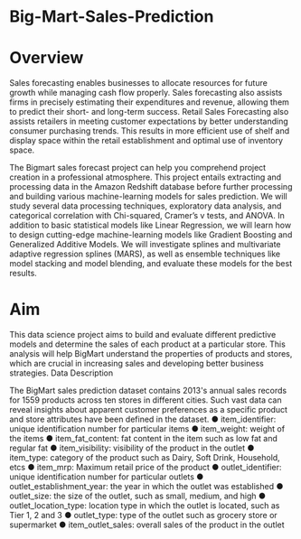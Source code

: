 # Big-Mart-Sales-Prediction

# Overview
Sales forecasting enables businesses to allocate resources for future growth while
managing cash flow properly. Sales forecasting also assists firms in precisely estimating
their expenditures and revenue, allowing them to predict their short- and long-term
success. Retail Sales Forecasting also assists retailers in meeting customer
expectations by better understanding consumer purchasing trends. This results in more
efficient use of shelf and display space within the retail establishment and optimal use of
inventory space.

The Bigmart sales forecast project can help you comprehend project creation in a
professional atmosphere. This project entails extracting and processing data in the
Amazon Redshift database before further processing and building various
machine-learning models for sales prediction.
We will study several data processing techniques, exploratory data analysis, and
categorical correlation with Chi-squared, Cramer’s v tests, and ANOVA. In addition to
basic statistical models like Linear Regression, we will learn how to design cutting-edge
machine-learning models like Gradient Boosting and Generalized Additive Models. We
will investigate splines and multivariate adaptive regression splines (MARS), as well as
ensemble techniques like model stacking and model blending, and evaluate these
models for the best results.

# Aim
This data science project aims to build and evaluate different predictive models and
determine the sales of each product at a particular store. This analysis will help BigMart
understand the properties of products and stores, which are crucial in increasing sales
and developing better business strategies.
Data Description

The BigMart sales prediction dataset contains 2013's annual sales records for 1559
products across ten stores in different cities. Such vast data can reveal insights about
apparent customer preferences as a specific product and store attributes have been
defined in the dataset.
● item_identifier: unique identification number for particular items
● item_weight: weight of the items
● item_fat_content: fat content in the item such as low fat and regular fat
● item_visibility: visibility of the product in the outlet
● item_type: category of the product such as Dairy, Soft Drink, Household, etcs
● item_mrp: Maximum retail price of the product
● outlet_identifier: unique identification number for particular outlets
● outlet_establishment_year: the year in which the outlet was established
● outlet_size: the size of the outlet, such as small, medium, and high
● outlet_location_type: location type in which the outlet is located, such as Tier 1, 2
and 3
● outlet_type: type of the outlet such as grocery store or supermarket
● item_outlet_sales: overall sales of the product in the outlet